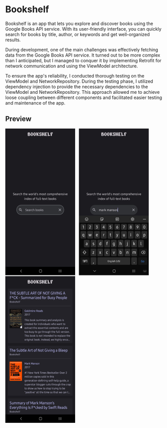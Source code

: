 # Bookshelf
Bookshelf is an app that lets you explore and discover books using the Google Books API service. With its user-friendly interface, you can quickly search for books by title, author, or keywords and get well-organized results. 

During development, one of the main challenges was effectively fetching data from the Google Books API service. It turned out to be more complex than I anticipated, but I managed to conquer it by implementing Retrofit for network communication and using the ViewModel architecture. 

To ensure the app's reliability, I conducted thorough testing on the ViewModel and NetworkRepository. During the testing phase, I utilized dependency injection to provide the necessary dependencies to the ViewModel and NetworkRepository. This approach allowed me to achieve loose coupling between different components and facilitated easier testing and maintenance of the app.

## Preview
<p align="left">
    <img src="1.png" alt="Main Page" width="220" height="460">&nbsp;&nbsp;
    <img src="2.png" alt="Main Page while typing" width="220" height="460">&nbsp;&nbsp;
    <img src="3.png" alt="Results Page" width="220" height="460">&nbsp;&nbsp;
</p>
